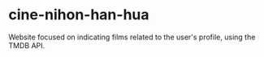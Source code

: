 # cine-nihon-han-hua

Website focused on indicating films related to the user's profile, using the TMDB API.
